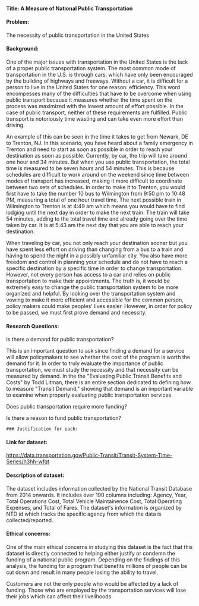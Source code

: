 #### Title: A Measure of National Public Transportation

#### Problem: 

The necessity of public transportation in the United States

#### Background: 
One of the major issues with transportation in the United States is the lack of a proper public transportation system. The most common mode of transportation in the U.S. is through cars, which have only been encouraged by the building of highways and freeways. Without a car, it is difficult for a person to live in the United States for one reason: efficiency. This word encompesses many of the difficulties that have to be overcome when using public transport because it measures whether the time spent on the process was maximized with the lowest amount of effort possible. In the case of public transport, neither of these requirements are fulfilled. Public transport is notoriously time wasting and can take even more effort than driving.

An example of this can be seen in the time it takes to get from Newark, DE to Trenton, NJ. In this scenario, you have heard about a family emergency in Trenton and need to start as soon as possible in order to reach your destination as soon as possible. Currently, by car, the trip will take around one hour and 34 minutes. But when you use public transportation, the total time is measured to be seven hours and 54 minutes. This is because schedules are difficult to work around on the weekend since time between modes of transport has increased, making it more difficult to coordinate between two sets of schedules. In order to make it to Trenton, you would first have to take the number 10 bus to Wilmington from 9:50 pm to 10:48 PM, measuring a total of one hour travel time. The next possible train in Wilmington to Trenton is at 4:49 am which means you would have to find lodging until the next day in order to make the next train. The train will take 54 minutes, adding to the total travel time and already going over the time taken by car. It is at 5:43 am the next day that you are able to reach your destination.

When traveling by car, you not only reach your destination sooner but you have spent less effort on driving than changing from a bus to a train and having to spend the night in a possibly unfamiliar city. You also have more freedom and control in planning your schedule and do not have to reach a specific destination by a specific time in order to change transportation. However, not every person has access to a car and relies on public transportation to make their appointments. The truth is, it would be extremely easy to change the public transportation system to be more organized and helpful. By looking over the transportation system and vowing to make it more efficient and accessible for the common person, policy makers could make peoples' lives easier. However, in order for policy to be passed, we must first prove demand and necessity. 

#### Research Questions: 

Is there a demand for public transportation?

This is an important question to ask since finding a demand for a service will allow policymakers to see whether the cost of the program is worth the demand for it. In order to truly evaluate the importance of public transportation, we must study the necessity and that necessity can be measured by demand. In the the "Evaluating Public Transit Benefits and Costs" by Todd Litman, there is an entire section dedicated to defining how to measure "Transit Demand," showing that demand is an important variable to examine when properly evaluating public transportation services.

Does public transportation require more funding?



Is there a reason to fund public transportation?

    ### Justification for each:
#### Link for dataset: 

https://data.transportation.gov/Public-Transit/Transit-System-Time-Series/h3hh-wfqt

#### Description of dataset:

The dataset includes information collected by the National Transit Database from 2014 onwards. It includes over 190 columns including: Agency, Year, Total Operations Cost, Total Vehicle Maintainence Cost, Total Operating Expenses, and Total of Fares. The dataset's information is organized by NTD id which tracks the specific agency from which the data is collected/reported.

#### Ethical concerns: 

One of the main ethical concerns in studying this dataset is the fact that this dataset is directly connected to helping either justify or condemn the funding of a national public program. Depending on the findings of this analysis, the funding for a program that benefits millions of people can be cut down and result in many people losing the ability to travel.

Customers are not the only people who would be affected by a lack of funding. Those who are employed by the transportation services will lose their jobs which can affect their livelihoods.